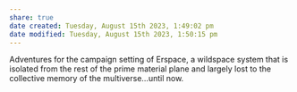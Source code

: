 ```yaml
---
share: true
date created: Tuesday, August 15th 2023, 1:49:02 pm
date modified: Tuesday, August 15th 2023, 1:50:15 pm
---
```


Adventures for the campaign setting of Erspace, a wildspace system that is isolated from the rest of the prime material plane and largely lost to the collective memory of the multiverse…until now. 